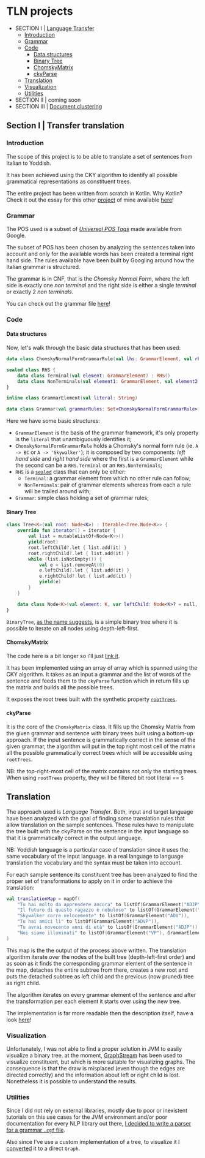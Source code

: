 # TLN projects

 - SECTION I | [Language Transfer](#section-i-|-transfer-translation)
   - [Introduction](#introduction)
   - [Grammar](#grammar)
   - [Code](#code)
     - [Data structures](#data-structures)
     - [Binary Tree](#binary-tree)
     - [ChomskyMatrix](#chomskymatrix)
     - [ckyParse](#ckyparse)
   - [Translation](#translation)
   - [Visualization](#visualization)
   - [Utilities](#utilities)
 - SECTION II | coming soon
 - SECTION III | [Document clustering](https://drive.google.com/open?id=1I-VFVcpOMebVGQ0c5FC2mYaoGEOu5XuR)

## Section I | Transfer translation

### Introduction

The scope of this project is to be able to translate a set of sentences from Italian to Yoddish.

It has been achieved using the CKY algorithm to identify all possible grammatical representations as constituent trees. 

The entire project has been written from scratch in Kotlin. Why Kotlin? Check it out the essay for this other [project](https://github.com/lamba92/Projector) of mine available [here](https://1drv.ms/b/s!Ar6fi5PcyoeolvRL7v5hdIMyQnCC6A)!

### Grammar

The POS used is a subset of [_Universal POS Tags_](https://www.sketchengine.eu/universal-pos-tags/) made available from Google. 

The subset of POS has been chosen by analyzing the sentences taken into account and only for the available words has been created a terminal right hand side. The rules available have been built by Googling around how the Italian grammar is structured. 

The grammar is in CNF, that is the _Chomsky Normal Form_, where the left side is exactly one _non terminal_ and the right side is either a single _terminal_ or exactly 2 _non terminals_.

You can check out the grammar file [here](https://github.com/lamba92/TLN/blob/master/I/src/main/resources/grammar.cfg)!

### Code

#### Data structures
 
Now, let's walk through the basic data structures that has been used:
```kotlin
data class ChomskyNormalFormGrammarRule(val lhs: GrammarElement, val rhs: RHS)

sealed class RHS {
    data class Terminal(val element: GrammarElement) : RHS()
    data class NonTerminals(val element1: GrammarElement, val element2: GrammarElement) : RHS()
}

inline class GrammarElement(val literal: String)

data class Grammar(val grammarRules: Set<ChomskyNormalFormGrammarRule>)
```
Here we have some basic structures: 
 - `GrammarElement` is the basis of the grammar framework, it's only property is the `literal` that unambiguously identifies it;
  - `ChomskyNormalFormGrammarRule` holds a Chomsky's normal form rule (ie. `A -> BC` or `A -> 'Skywalker'`); it is composed by two components: _left hand side_ and _right hand side_ where the first is a `GrammarElement` while the second can be a `RHS.Terminal` or an `RHS.NonTerminals`;
  - `RHS` is a [`sealed`](https://kotlinlang.org/docs/reference/sealed-classes.html) class that can only be either:
    - `Terminal`: a grammar element from which no other rule can follow;
    - `NonTerminals`: pair of grammar elements whereas from each a rule will be trailed around with;
 - `Grammar`: simple class holding a set of grammar rules;

#### Binary Tree

```kotlin
class Tree<K>(val root: Node<K>) : Iterable<Tree.Node<K>> {
    override fun iterator() = iterator {
        val list = mutableListOf<Node<K>>()
        yield(root)
        root.leftChild?.let { list.add(it) }
        root.rightChild?.let { list.add(it) }
        while (list.isNotEmpty()) {
            val e = list.removeAt(0)
            e.leftChild?.let { list.add(it) }
            e.rightChild?.let { list.add(it) }
            yield(e)
        }
    }

    data class Node<K>(val element: K, var leftChild: Node<K>? = null, var rightChild: Node<K>? = null)
}
```
`BinaryTree`, [as the name suggests](https://i.imgflip.com/2wkb0y.jpg), is a simple binary tree where it is possible to iterate on all nodes using depth-left-first. 

#### ChomskyMatrix

The code here is a bit longer so i'll just [link it](https://github.com/lamba92/TLN/blob/master/I/src/main/kotlin/com/github/lamba92/tln/ChomskyMatrix.kt).

It has been implemented using an array of array which is spanned using the CKY algorithm. It takes as an input a grammar and the list of words of the sentence and feeds them to the `ckyParse` function which in return fills up the matrix and builds all the possible trees. 

It exposes the root trees built with the synthetic property [`rootTrees`](https://github.com/lamba92/TLN/blob/master/I/src/main/kotlin/com/github/lamba92/tln/ChomskyMatrix.kt#L22-L23).

#### ckyParse

It is the core of the `ChomskyMatrix` class. It fills up the Chomsky Matrix from the given grammar and sentence with binary trees built using a bottom-up approach.
If the input sentence is grammatically correct in the sense of the given grammar, the algorithm will put in the top right most cell of the matrix all the possible grammatically correct trees which will be accessible using `rootTrees`. 

NB: the top-right-most cell of the matrix contains not only the starting trees. When using `rootTrees` property, they will be filtered bit root literal == `S`  

## Translation
The approach used is _Language Transfer_. Both, input and target language have been analyzed with the goal of finding some translation rules that allow translation on the sample sentences.
Those rules have to manipulate the tree built with the ckyParse on the sentence in the input language so that it is grammatically correct in the output language.

NB: Yoddish language is a particular case of translation since it uses the same vocabulary of the input language. in a real language to language translation the vocabulary and the syntax must be taken into account.

For each sample sentence its constituent tree has been analyzed to find the proper set of transformations to apply on it in order to achieve the translation:
```kotlin
val translationMap = mapOf(
    "Tu hai molto da apprendere ancora" to listOf(GrammarElement("ADJP")),
    "Il futuro di questo ragazzo è nebuloso" to listOf(GrammarElement("ADJ")),
    "Skywalker corre velocemente" to listOf(GrammarElement("ADV")),
    "Tu hai amici lì" to listOf(GrammarElement("ADVP")),
    "Tu avrai novecento anni di età" to listOf(GrammarElement("ADJP")),
    "Noi siamo illuminati" to listOf(GrammarElement("VP"), GrammarElement("VBN"))
)
```
This map is the the output of the process above written. The translation algorithm iterate over the nodes of the built tree (depth-left-first order) and as soon as it finds the corresponding grammar element of the sentence in the map, detaches the entire subtree from there, creates a new root and puts the detached subtree as left child and the previous (now pruned) tree as right child. 

The algorithm iterates on every grammar element of the sentence and after the transformation per each element it starts over using the new tree.

The implementation is far more readable then the description itself, have a look [here](https://github.com/lamba92/TLN/blob/master/I/src/main/kotlin/com/github/lamba92/tln/Utils.kt#L92-L117)!

### Visualization
Unfortunately, I was not able to find a proper solution in JVM to easily visualize a binary tree. 
at the moment, [GraphStream](http://graphstream-project.org/) has been used to visualize constituent, but which is more suitable for visualizing graphs. The consequence is that the draw is misplaced (even though the edges are directed correctly) and the information about left or right child is lost. Nonetheless it is possible to understand the results.

### Utilities
Since I did not rely on external libraries, mostly due to poor or inexistent tutorials on this use cases for the JVM environment and/or poor documentation for every NLP library out there, [I decided to write a parser for a grammar `.cgf` file](https://github.com/lamba92/TLN/blob/master/I/src/main/kotlin/com/github/lamba92/tln/Utils.kt#L1-L43). 

Also since I've use a custom implementation of a tree, to visualize it I [converted](https://github.com/lamba92/TLN/blob/master/I/src/main/kotlin/com/github/lamba92/tln/Utils.kt#L45-L81) it to a direct `Graph`.